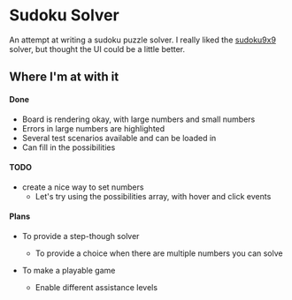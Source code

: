 # Sudoku Solver

An attempt at writing a sudoku puzzle solver. I really liked the [sudoku9x9](https://www.sudoku9x9.com/smartsolver.php) solver, but thought the UI could be a little better.

##  Where I'm at with it

#### Done
- Board is rendering okay, with large numbers and small numbers
- Errors in large numbers are highlighted
- Several test scenarios available and can be loaded in
- Can fill in the possibilities

#### TODO
- create a nice way to set numbers
  - Let's try using the possibilities array, with hover and click events


#### Plans

- To provide a step-though solver
  - To provide a choice when there are multiple numbers you can solve

- To make a playable game
  - Enable different assistance levels
